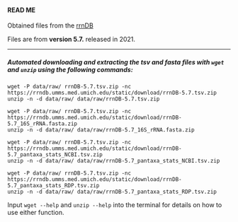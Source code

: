#### READ ME

Obtained files from the [rrnDB](https://rrndb.umms.med.umich.edu/static/download/)

Files are from **version 5.7.** released in 2021.

-----------------------------------------
##### Automated downloading and extracting the tsv and fasta files with `wget` and `unzip` using the following commands:
```
wget -P data/raw/ rrnDB-5.7.tsv.zip -nc https://rrndb.umms.med.umich.edu/static/download/rrnDB-5.7.tsv.zip
unzip -n -d data/raw/ data/raw/rrnDB-5.7.tsv.zip

wget -P data/raw/ rrnDB-5.7.tsv.zip -nc https://rrndb.umms.med.umich.edu/static/download/rrnDB-5.7_16S_rRNA.fasta.zip
unzip -n -d data/raw/ data/raw/rrnDB-5.7_16S_rRNA.fasta.zip

wget -P data/raw/ rrnDB-5.7.tsv.zip -nc https://rrndb.umms.med.umich.edu/static/download/rrnDB-5.7_pantaxa_stats_NCBI.tsv.zip
unzip -n -d data/raw/ data/raw/rrnDB-5.7_pantaxa_stats_NCBI.tsv.zip

wget -P data/raw/ rrnDB-5.7.tsv.zip -nc https://rrndb.umms.med.umich.edu/static/download/rrnDB-5.7_pantaxa_stats_RDP.tsv.zip
unzip -n -d data/raw/ data/raw/rrnDB-5.7_pantaxa_stats_RDP.tsv.zip
```
Input `wget --help` and `unzip --help` into the terminal for details on how to use either function.
